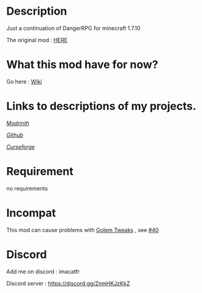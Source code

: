 # Description

Just a continuation of DangerRPG for minecraft 1.7.10

The original mod : [HERE](https://legacy.curseforge.com/minecraft/mc-mods/dangerrpg)

# What this mod have for now?

Go here : [Wiki](https://github.com/quentin452/DangerRPG-Continuation/wiki)

# Links to descriptions of my projects.

[*Modrinth*](https://modrinth.com/mod/dangerrpg-continuation)

[*Github*](https://github.com/quentin452/DangerRPG-Continuation)

[*Curseforge*](https://legacy.curseforge.com/minecraft/mc-mods/dangerrpg-continuation)

# Requirement

no requirements

# Incompat

This mod can cause problems with [Golem Tweaks](https://www.curseforge.com/minecraft/mc-mods/golem-tweaks) , see [#40](https://github.com/quentin452/DangerRPG-Continuation/issues/40) 

# Discord

Add me on discord : imacatfr

Discord server : https://discord.gg/ZnmHKJzKkZ

